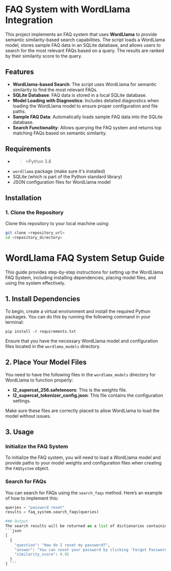 # FAQ System with WordLlama Integration

This project implements an FAQ system that uses **WordLlama** to provide semantic similarity-based search capabilities. The script loads a WordLlama model, stores sample FAQ data in an SQLite database, and allows users to search for the most relevant FAQs based on a query. The results are ranked by their similarity score to the query.

## Features

- **WordLlama-based Search**: The script uses WordLlama for semantic similarity to find the most relevant FAQs.
- **SQLite Database**: FAQ data is stored in a local SQLite database.
- **Model Loading with Diagnostics**: Includes detailed diagnostics when loading the WordLlama model to ensure proper configuration and file paths.
- **Sample FAQ Data**: Automatically loads sample FAQ data into the SQLite database.
- **Search Functionality**: Allows querying the FAQ system and returns top matching FAQs based on semantic similarity.

## Requirements

- >=Python 3.8
- `wordllama` package (make sure it's installed)
- SQLite (which is part of the Python standard library)
- JSON configuration files for WordLlama model

## Installation

### 1. Clone the Repository
Clone this repository to your local machine using:

```bash
git clone <repository_url>
cd <repository_directory>
```

# WordLlama FAQ System Setup Guide

This guide provides step-by-step instructions for setting up the WordLlama FAQ System, including installing dependencies, placing model files, and using the system effectively.

## 1. Install Dependencies

To begin, create a virtual environment and install the required Python packages. You can do this by running the following command in your terminal:

```pip install -r requirements.txt```

Ensure that you have the necessary WordLlama model and configuration files located in the `wordlama_models` directory.

## 2. Place Your Model Files

You need to have the following files in the `wordlama_models` directory for WordLlama to function properly:

- **l2_supercat_256.safetensors**: This is the weights file.
- **l2_supercat_tokenizer_config.json**: This file contains the configuration settings.

Make sure these files are correctly placed to allow WordLlama to load the model without issues.

## 3. Usage

### Initialize the FAQ System

To initialize the FAQ system, you will need to load a WordLlama model and provide paths to your model weights and configuration files when creating the `FAQSystem` object.

### Search for FAQs

You can search for FAQs using the `search_faqs` method. Here’s an example of how to implement this:

```python
queries = "password reset"
results = faq_system.search_faqs(queries)

### Output
The search results will be returned as a list of dictionaries containing the question, answer, and similarity score. An example output might look like this:
```json
[
  {
    "question": "How do I reset my password?",
    "answer": "You can reset your password by clicking 'Forgot Password' on the login page.",
    "similarity_score": 0.95
  }
] ```

